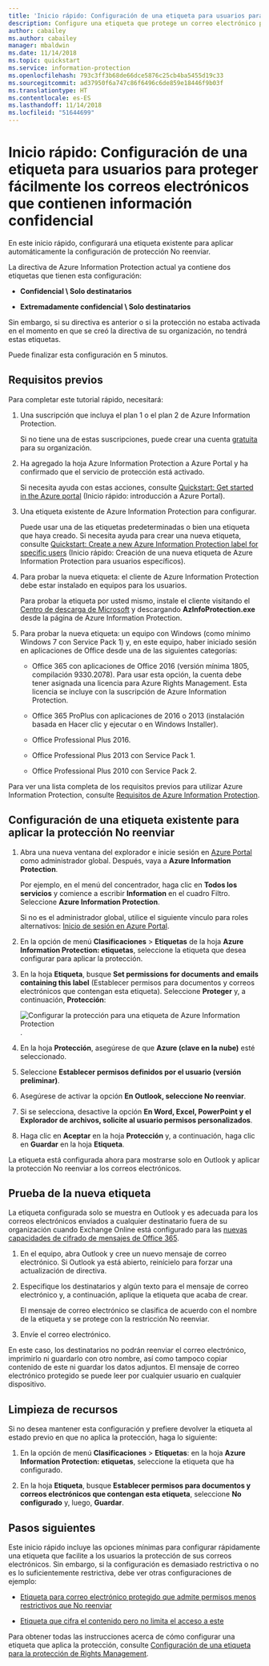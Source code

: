 ```yaml
---
title: 'Inicio rápido: Configuración de una etiqueta para usuarios para proteger fácilmente los correos electrónicos que contienen información confidencial'
description: Configure una etiqueta que protege un correo electrónico para un usuario aplicando automáticamente la protección No reenviar.
author: cabailey
ms.author: cabailey
manager: mbaldwin
ms.date: 11/14/2018
ms.topic: quickstart
ms.service: information-protection
ms.openlocfilehash: 793c3ff3b68de66dce5876c25cb4ba5455d19c33
ms.sourcegitcommit: ad37950f6a747c86f6496c6de859e18446f9b03f
ms.translationtype: HT
ms.contentlocale: es-ES
ms.lasthandoff: 11/14/2018
ms.locfileid: "51644699"
---
```

# <a name="quickstart-configure-a-label-for-users-to-easily-protect-emails-that-contain-sensitive-information"></a>Inicio rápido: Configuración de una etiqueta para usuarios para proteger fácilmente los correos electrónicos que contienen información confidencial

En este inicio rápido, configurará una etiqueta existente para aplicar automáticamente la configuración de protección No reenviar.

La directiva de Azure Information Protection actual ya contiene dos etiquetas que tienen esta configuración:

- **Confidencial \ Solo destinatarios**

- **Extremadamente confidencial \ Solo destinatarios**

Sin embargo, si su directiva es anterior o si la protección no estaba activada en el momento en que se creó la directiva de su organización, no tendrá estas etiquetas. 

Puede finalizar esta configuración en 5 minutos.

## <a name="prerequisites"></a>Requisitos previos

Para completar este tutorial rápido, necesitará:

1. Una suscripción que incluya el plan 1 o el plan 2 de Azure Information Protection.
    
    Si no tiene una de estas suscripciones, puede crear una cuenta [gratuita](https://portal.office.com/Signup/Signup.aspx?OfferId=87dd2714-d452-48a0-a809-d2f58c4f68b7) para su organización.

2. Ha agregado la hoja Azure Information Protection a Azure Portal y ha confirmado que el servicio de protección está activado.

    Si necesita ayuda con estas acciones, consulte [Quickstart: Get started in the Azure portal](quickstart-viewpolicy.md) (Inicio rápido: introducción a Azure Portal).

3. Una etiqueta existente de Azure Information Protection para configurar. 
    
    Puede usar una de las etiquetas predeterminadas o bien una etiqueta que haya creado. Si necesita ayuda para crear una nueva etiqueta, consulte [Quickstart: Create a new Azure Information Protection label for specific users](quickstart-label-specificusers.md) (Inicio rápido: Creación de una nueva etiqueta de Azure Information Protection para usuarios específicos).

4. Para probar la nueva etiqueta: el cliente de Azure Information Protection debe estar instalado en equipos para los usuarios. 
    
    Para probar la etiqueta por usted mismo, instale el cliente visitando el [Centro de descarga de Microsoft](https://www.microsoft.com/en-us/download/details.aspx?id=53018) y descargando **AzInfoProtection.exe** desde la página de Azure Information Protection.

5. Para probar la nueva etiqueta: un equipo con Windows (como mínimo Windows 7 con Service Pack 1) y, en este equipo, haber iniciado sesión en aplicaciones de Office desde una de las siguientes categorías:
    
    - Office 365 con aplicaciones de Office 2016 (versión mínima 1805, compilación 9330.2078). Para usar esta opción, la cuenta debe tener asignada una licencia para Azure Rights Management. Esta licencia se incluye con la suscripción de Azure Information Protection.
    
    - Office 365 ProPlus con aplicaciones de 2016 o 2013 (instalación basada en Hacer clic y ejecutar o en Windows Installer).
    
    - Office Professional Plus 2016.
    
    - Office Professional Plus 2013 con Service Pack 1.
    
    - Office Professional Plus 2010 con Service Pack 2.

Para ver una lista completa de los requisitos previos para utilizar Azure Information Protection, consulte [Requisitos de Azure Information Protection](requirements.md).

## <a name="configure-an-existing-label-to-apply-the-do-not-forward-protection"></a>Configuración de una etiqueta existente para aplicar la protección No reenviar

1. Abra una nueva ventana del explorador e inicie sesión en [Azure Portal](https://portal.azure.com) como administrador global. Después, vaya a **Azure Information Protection**. 
    
    Por ejemplo, en el menú del concentrador, haga clic en **Todos los servicios** y comience a escribir **Information** en el cuadro Filtro. Seleccione **Azure Information Protection**.
    
    Si no es el administrador global, utilice el siguiente vínculo para roles alternativos: [Inicio de sesión en Azure Portal](configure-policy.md#signing-in-to-the-azure-portal).

2. En la opción de menú **Clasificaciones** > **Etiquetas** de la hoja **Azure Information Protection: etiquetas**, seleccione la etiqueta que desea configurar para aplicar la protección. 

3. En la hoja **Etiqueta**, busque **Set permissions for documents and emails containing this label** (Establecer permisos para documentos y correos electrónicos que contengan esta etiqueta). Seleccione **Proteger** y, a continuación, **Protección**:
    
    ![Configurar la protección para una etiqueta de Azure Information Protection](./media/info-protect-protection-bar-configured.png).

4. En la hoja **Protección**, asegúrese de que **Azure (clave en la nube)** esté seleccionado.
    
5. Seleccione **Establecer permisos definidos por el usuario (versión preliminar)**.

6. Asegúrese de activar la opción **En Outlook, seleccione No reenviar**.

7. Si se selecciona, desactive la opción **En Word, Excel, PowerPoint y el Explorador de archivos, solicite al usuario permisos personalizados**.

8. Haga clic en **Aceptar** en la hoja **Protección** y, a continuación, haga clic en **Guardar** en la hoja **Etiqueta**.

La etiqueta está configurada ahora para mostrarse solo en Outlook y aplicar la protección No reenviar a los correos electrónicos.

## <a name="test-your-new-label"></a>Prueba de la nueva etiqueta

La etiqueta configurada solo se muestra en Outlook y es adecuada para los correos electrónicos enviados a cualquier destinatario fuera de su organización cuando Exchange Online está configurado para las [nuevas capacidades de cifrado de mensajes de Office 365](https://support.office.com/article/7ff0c040-b25c-4378-9904-b1b50210d00e).

1. En el equipo, abra Outlook y cree un nuevo mensaje de correo electrónico. Si Outlook ya está abierto, reinícielo para forzar una actualización de directiva.

2. Especifique los destinatarios y algún texto para el mensaje de correo electrónico y, a continuación, aplique la etiqueta que acaba de crear. 
    
    El mensaje de correo electrónico se clasifica de acuerdo con el nombre de la etiqueta y se protege con la restricción No reenviar.

3. Envíe el correo electrónico. 

En este caso, los destinatarios no podrán reenviar el correo electrónico, imprimirlo ni guardarlo con otro nombre, así como tampoco copiar contenido de este ni guardar los datos adjuntos. El mensaje de correo electrónico protegido se puede leer por cualquier usuario en cualquier dispositivo.

## <a name="clean-up-resources"></a>Limpieza de recursos

Si no desea mantener esta configuración y prefiere devolver la etiqueta al estado previo en que no aplica la protección, haga lo siguiente:

1. En la opción de menú **Clasificaciones** > **Etiquetas**: en la hoja **Azure Information Protection: etiquetas**, seleccione la etiqueta que ha configurado. 

3. En la hoja **Etiqueta**, busque **Establecer permisos para documentos y correos electrónicos que contengan esta etiqueta**, seleccione **No configurado** y, luego, **Guardar**.

## <a name="next-steps"></a>Pasos siguientes

Este inicio rápido incluye las opciones mínimas para configurar rápidamente una etiqueta que facilite a los usuarios la protección de sus correos electrónicos. Sin embargo, si la configuración es demasiado restrictiva o no es lo suficientemente restrictiva, debe ver otras configuraciones de ejemplo:

- [Etiqueta para correo electrónico protegido que admite permisos menos restrictivos que No reenviar](configure-policy-protection.md#example-4-label-for-protected-email-that-supports-less-restrictive-permissions-than-do-not-forward)

- [Etiqueta que cifra el contenido pero no limita el acceso a este](configure-policy-protection.md#example-5-label-that-encrypts-content-but-doesnt-restrict-who-can-access-it)

Para obtener todas las instrucciones acerca de cómo configurar una etiqueta que aplica la protección, consulte [Configuración de una etiqueta para la protección de Rights Management](configure-policy-protection.md). 
